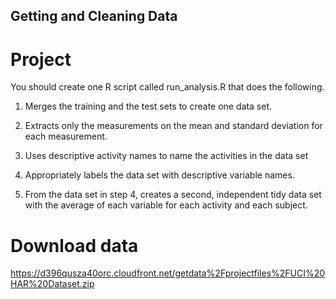 ## Getting and Cleaning Data

# Project
You should create one R script called run_analysis.R that does the following. 

 1.   Merges the training and the test sets to create one data set.

 2.   Extracts only the measurements on the mean and standard deviation for each measurement. 

 3.   Uses descriptive activity names to name the activities in the data set

 4.   Appropriately labels the data set with descriptive variable names. 

 5.   From the data set in step 4, creates a second, independent tidy data set with the average of each variable for each activity and each subject.


# Download data
 https://d396qusza40orc.cloudfront.net/getdata%2Fprojectfiles%2FUCI%20HAR%20Dataset.zip  
 
